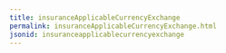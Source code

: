 ```yaml
---
title: insuranceApplicableCurrencyExchange
permalink: insuranceApplicableCurrencyExchange.html
jsonid: insuranceapplicablecurrencyexchange
---
```

